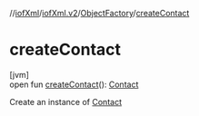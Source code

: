 //[iofXml](../../../index.md)/[iofXml.v2](../index.md)/[ObjectFactory](index.md)/[createContact](create-contact.md)

# createContact

[jvm]\
open fun [createContact](create-contact.md)(): [Contact](../-contact/index.md)

Create an instance of [Contact](../-contact/index.md)
